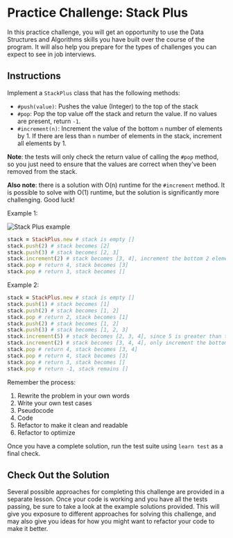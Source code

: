 # Practice Challenge: Stack Plus

In this practice challenge, you will get an opportunity to use the Data
Structures and Algorithms skills you have built over the course of the program.
It will also help you prepare for the types of challenges you can expect to see
in job interviews.

## Instructions

Implement a `StackPlus` class that has the following methods:

- `#push(value)`: Pushes the value (Integer) to the top of the stack
- `#pop`: Pop the top value off the stack and return the value. If no values are
  present, return `-1`.
- `#increment(n)`: Increment the value of the bottom `n` number of elements
  by 1. If there are less than `n` number of elements in the stack, increment
  all elements by 1.

**Note**: the tests will only check the return value of calling the `#pop`
method, so you just need to ensure that the values are correct when they've been
removed from the stack.

**Also note**: there is a solution with O(n) runtime for the `#increment`
method. It is possible to solve with O(1) runtime, but the solution is
significantly more challenging. Good luck!

Example 1:

![Stack Plus example](https://curriculum-content.s3.amazonaws.com/phase-5/phase-5-practice-challenge-stack-plus/stack-plus.png)

```rb
stack = StackPlus.new # stack is empty []
stack.push(2) # stack becomes [2]
stack.push(3) # stack becomes [2, 3]
stack.increment(2) # stack becomes [3, 4], increment the bottom 2 elements
stack.pop # return 4, stack becomes [3]
stack.pop # return 3, stack becomes []
```

Example 2:

```rb
stack = StackPlus.new # stack is empty []
stack.push(1) # stack becomes [1]
stack.push(2) # stack becomes [1, 2]
stack.pop # return 2, stack becomes [1]
stack.push(2) # stack becomes [1, 2]
stack.push(3) # stack becomes [1, 2, 3]
stack.increment(5) # stack becomes [2, 3, 4], since 5 is greater than the number of elements, we increment them all
stack.increment(2) # stack becomes [3, 4, 4], only increment the bottom 2 elements
stack.pop # return 4, stack becomes [3, 4]
stack.pop # return 4, stack becomes [3]
stack.pop # return 3, stack becomes []
stack.pop # return -1, stack remains []
```

Remember the process:

1. Rewrite the problem in your own words
2. Write your own test cases
3. Pseudocode
4. Code
5. Refactor to make it clean and readable
6. Refactor to optimize

Once you have a complete solution, run the test suite using `learn test` as a
final check.

## Check Out the Solution

Several possible approaches for completing this challenge are provided in a
separate lesson. Once your code is working and you have all the tests passing,
be sure to take a look at the example solutions provided. This will give you
exposure to different approaches for solving this challenge, and may also give
you ideas for how you might want to refactor your code to make it better.
